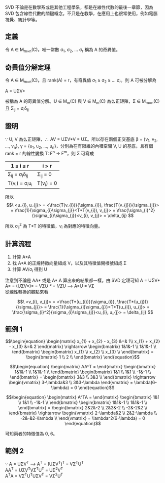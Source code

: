 SVD 不論是在數學系或是其他工程學系，都是在線性代數的最後一章節，因為 SVD 包含線性代數的關鍵概念。不只是在教學，在應用上也很常使用，例如電腦視覺、統計學等。

## 定義
令 A ∈ M<sub>m×n</sub>(C)，唯一常數 σ<sub>1</sub>,  σ<sub>2</sub>, ... σ<sub>r</sub> 稱為 A 的奇異值。

## 奇異值分解定理
令 A ∈ M<sub>m×n</sub>(C)，且 rank(A) = r，有奇異值 σ<sub>1</sub> ≥ σ<sub>2</sub> ≥ ... σ<sub>r</sub>，則 A 可被分解為 

A = UΣV*

被稱為 A 的奇異值分解。U ∈ M<sub>m</sub>(C) 與 V ∈ M<sub>m</sub>(C) 為么正矩陣，Σ ∈ M<sub>m×n</sub>(C) 且 Σ<sub>ij</sub> = σ<sub>i</sub>δ<sub>ij</sub>

## 證明
∵ U, V 為么正矩陣，∴ AV = UΣV*V = UΣ。所以存在兩個正交基底 β = {v<sub>1</sub>, v<sub>2</sub>, ..., v<sub>n</sub>}, γ = {u<sub>1</sub>, u<sub>2</sub>, ..., u<sub>n</sub>}，分別為在有限維的內積空間 V, U 的基底，且有個 rank = r 的線性變換 T: F<sup>n</sup> -> F<sup>m</sup>，則 Σ 可寫成

| 1 ≤ i ≤ r | i > r |
| --- | --- |
| Σ<sub>ij</sub> = σ<sub>i</sub>δ<sub>ij</sub> | Σ<sub>ij</sub> = 0 |
| T(v<sub>i</sub>) = σ<sub>i</sub>u<sub>i</sub> | T(v<sub>i</sub>) = 0 |

所以 $$\ <u_{i}, u_{j}> = <\frac{T(v_{i})}{\sigma_{i}}, \frac{T(v_{j})}{\sigma_{j}}> = \frac{1}{\sigma_{i}\sigma_{j}}<T*T(v_{i}), v_{j}> = \frac{\sigma_{i}^2}{\sigma_{i}\sigma_{j}}<v_{i}, v_{j}> = \delta_{ij} $$

所以 σ<sub>ij</sub><sup>2</sup> 為 T*T 的特徵值，v<sub>i</sub> 為對應的特徵向量。

## 計算流程
1. 計算 A*A
2. 找 A*A 的正規特徵向量組成 V，以及其特徵值開根號組成 Σ
3. 計算 AV/σ<sub>i</sub> 得到 U

注意到不論是 AA* 或是 A* A 算出來的結果都一樣。由 SVD 定理可知 A = UΣV* \
A* = (UΣV*)* = VΣ*U * = VΣU* --> A*U = VΣ\
從線性轉換的觀點來看

$$\ <v_{i}, v_{j}> = <\frac{T*(u_{i})}{\sigma_{i}}, \frac{T*(u_{j})}{\sigma_{j}}> = \frac{1}{\sigma_{i}\sigma_{j}}<T*T(u_{i}), u_{j}> = \frac{\sigma_{i}^2}{\sigma_{i}\sigma_{j}}<u_{i}, u_{j}> = \delta_{ij} $$

## 範例 1
$$\begin{equation}
    \begin{matrix}
        x_{1} + x_{2} - x_{3} &=& 1\\
        x_{1} + x_{2} - x_{3} &=& 2
    \end{matrix}
    \rightarrow
    \begin{bmatrix}
        1&1&-1 \\
        1&1&-1 \\
    \end{bmatrix}
    \begin{bmatrix}
        x_{1} \\
        x_{2} \\
        x_{3} \\
    \end{bmatrix}
    =
    \begin{bmatrix}
        1 \\
        2 \\
    \end{bmatrix}
\end{equation}$$

$$\begin{equation}
    \begin{matrix}
        AA^T = 
    \end{matrix}
    \begin{bmatrix}
        1&1&-1 \\
        1&1&-1 \\
    \end{bmatrix}
    \begin{bmatrix}
        1&1 \\
        1&1 \\
        -1&-1 \\
    \end{bmatrix}
    =
    \begin{bmatrix}
        3&3 \\
        3&3 \\
    \end{bmatrix}
    \rightarrow
    \begin{vmatrix}
        3-\lambda&3 \\
        3&3-\lambda
    \end{vmatrix}
    = \lambda(6-\lambda) = 0
\end{equation}$$

$$\begin{equation}
    \begin{matrix}
        A^TA = 
    \end{matrix}
    \begin{bmatrix}
        1&1 \\
        1&1 \\
        -1&-1 \\
    \end{bmatrix}
    \begin{bmatrix}
        1&1&-1 \\
        1&1&-1 \\
    \end{bmatrix}
    =
    \begin{bmatrix}
        2&2&-2 \\
        2&2&-2 \\
        -2&-2&2 \\
    \end{bmatrix}
    \rightarrow
    \begin{vmatrix}
        2-\lambda&2 \\
        2&2-\lambda \\
        -2&-&2-\lambda \\
    \end{vmatrix}
    = \lambda^2(6-\lambda) = 0
\end{equation}$$

可知兩者的特徵值為 0, 6。

## 範例 2
∵ A = UΣV<sup>T</sup> --> A<sup>T</sup> = (UΣV<sup>T</sup>)<sup>T</sup> = VΣ<sup>T</sup>U<sup>T</sup>\
AA<sup>T</sup> = UΣV<sup>T</sup>VΣ<sup>T</sup>U<sup>T</sup> = UΣ<sup>2</sup>V<sup>T</sup>\
A<sup>T</sup>A = VΣ<sup>T</sup>U<sup>T</sup>UΣV<sup>T</sup> = VΣ<sup>2</sup>U<sup>T</sup>

